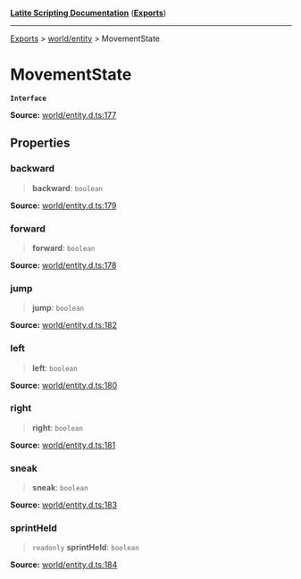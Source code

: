 [**Latite Scripting Documentation**](../../README.md) ([**Exports**](../../exports.md))

---

[Exports](../../exports.md) > [world/entity](../index.md) > MovementState

# MovementState

**`Interface`**

**Source:** [world/entity.d.ts:177](https://github.com/EpiclyRaspberry/latitescripting.github.io/blob/0717eac/definitions/world/entity.d.ts#L177)

## Properties

### backward

> **backward**: `boolean`

**Source:** [world/entity.d.ts:179](https://github.com/EpiclyRaspberry/latitescripting.github.io/blob/0717eac/definitions/world/entity.d.ts#L179)

### forward

> **forward**: `boolean`

**Source:** [world/entity.d.ts:178](https://github.com/EpiclyRaspberry/latitescripting.github.io/blob/0717eac/definitions/world/entity.d.ts#L178)

### jump

> **jump**: `boolean`

**Source:** [world/entity.d.ts:182](https://github.com/EpiclyRaspberry/latitescripting.github.io/blob/0717eac/definitions/world/entity.d.ts#L182)

### left

> **left**: `boolean`

**Source:** [world/entity.d.ts:180](https://github.com/EpiclyRaspberry/latitescripting.github.io/blob/0717eac/definitions/world/entity.d.ts#L180)

### right

> **right**: `boolean`

**Source:** [world/entity.d.ts:181](https://github.com/EpiclyRaspberry/latitescripting.github.io/blob/0717eac/definitions/world/entity.d.ts#L181)

### sneak

> **sneak**: `boolean`

**Source:** [world/entity.d.ts:183](https://github.com/EpiclyRaspberry/latitescripting.github.io/blob/0717eac/definitions/world/entity.d.ts#L183)

### sprintHeld

> `readonly` **sprintHeld**: `boolean`

**Source:** [world/entity.d.ts:184](https://github.com/EpiclyRaspberry/latitescripting.github.io/blob/0717eac/definitions/world/entity.d.ts#L184)
